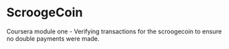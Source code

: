 # ScroogeCoin
Coursera module one - Verifying transactions for the scroogecoin to ensure no double payments were made.
